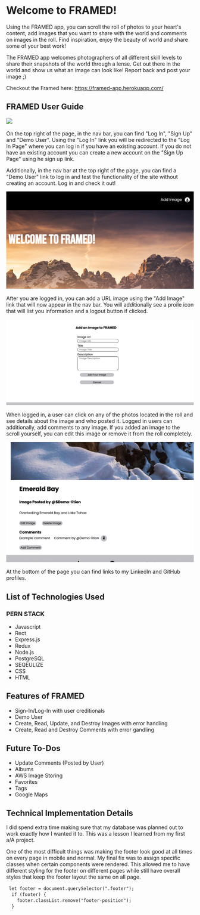 # Welcome to FRAMED!

Using the FRAMED app, you can scroll the roll of photos to your heart's content, add images that you want to share with the world and comments on images in the roll. Find inspiration, enjoy the beauty of world and share some of your best work!

The FRAMED app welcomes photographers of all different skill levels to share their snapshots of the world through a lense. Get out there in the world and show us what an image can look like! Report back and post your image ;)

Checkout the Framed here: https://framed-app.herokuapp.com/

## FRAMED User Guide

<!-- ### Local Set Up

1) Clone the repo and run npm install
2) Create a .env file and fill in all fields, refer to the .env.example for reference
3) Create a database user (with createDB) using the same information you wrote inside of your .env file
3) After that you will want -->

![](README-images/splash.png)

On the top right of the page, in the nav bar, you can find "Log In", "Sign Up" and "Demo User". Using the "Log In" link you will be redirected to the "Log In Page" where you can log in if you have an existing account. If you do not have an existing account you can create a new account on the "Sign Up Page" using he sign up link.

Additionally, in the nav bar at the top right of the page, you can find a "Demo User" link to log in and test the functionality of the site without creating an account. Log in and check it out!

![](README-images/Add-Image.png)

After you are logged in, you can add a URL image using the "Add Image" link that will now appear in the nav bar. You will additionally see a proile icon that will list you information and a logout button if clicked.

![](README-images/add-image-page.png)

When logged in, a user can click on any of the photos located in the roll and see details about the image and who posted it. Logged in users can additionally, add comments to any image. If you added an image to the scroll yourself, you can edit this image or remove it from the roll completely.

![](README-images/Photo-detail.png)

At the bottom of the page you can find links to my LinkedIn and GitHub profiles.

## List of Technologies Used

### PERN STACK
* Javascript
* Rect
* Express.js
* Redux
* Node.js
* PostgreSQL
* SEQEULIZE
* CSS
* HTML

## Features of FRAMED

- Sign-In/Log-In with user creditionals
- Demo User
- Create, Read, Update, and Destroy Images with error handling
- Create, Read and Destroy Comments with error gandling

## Future To-Dos

- Update Comments (Posted by User)
- Albums
- AWS Image Storing
- Favorites
- Tags
- Google Maps

## Technical Implementation Details

I did spend extra time making sure that my database was planned out to work exactly how I wanted it to. This was a lesson I learned from my first a/A project.

One of the most difficult things was making the footer look good at all times on every page in mobile and normal. My final fix was to assign specific classes when certain components were rendered. This allowed me to have different styling for the footer on different pages while still have overall styles that keep the footer layout the same on all page.

```
 let footer = document.querySelector(".footer");
  if (footer) {
    footer.classList.remove("footer-position");
  }
  ```
